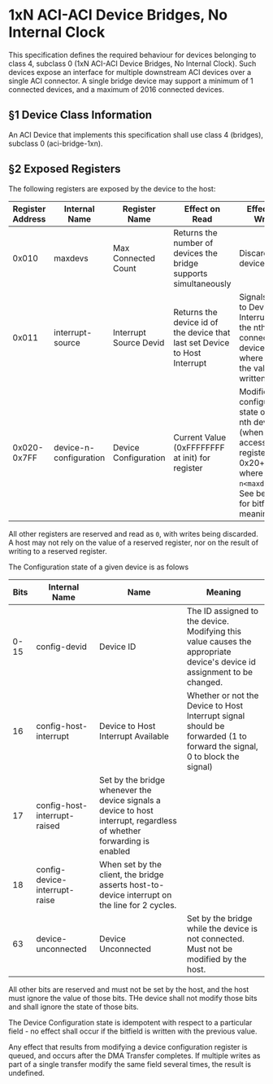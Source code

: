 # 1xN ACI-ACI Device Bridges, No Internal Clock

This specification defines the required behaviour for devices belonging to class 4, subclass 0 (1xN ACI-ACI Device Bridges, No Internal Clock). 
Such devices expose an interface for multiple downstream ACI devices over a single ACI connector. A single bridge device may support a minimum of 1 connected devices, and a maximum of 2016 connected devices. 

## §1 Device Class Information

An ACI Device that implements this specification shall use class 4 (bridges), subclass 0 (aci-bridge-1xn). 

## §2 Exposed Registers

The following registers are exposed by the device to the host:


| Register Address | Internal Name | Register Name | Effect on Read | Effect on Write |
|-|-|-|-|-|
| 0x010 | maxdevs | Max Connected Count | Returns the number of devices the bridge supports simultaneously | Discarded by device |
| 0x011 | interrupt-source | Interrupt Source Devid | Returns the device id of the device that last set Device to Host Interrupt | Signals Host to Device Interrupt on the nth connected device, where n is the value written |
| 0x020-0x7FF | device-n-configuration | Device Configuration | Current Value (0xFFFFFFFF at init) for register | Modifies the configuration state of the nth device (when accessing register 0x20+n), where `n<maxdevs`. See below for bitfield meaning|

All other registers are reserved and read as `0`, with writes being discarded. A host may not rely on the value of a reserved register, nor on the result of writing to a reserved register.

The Configuration state of a given device is as folows

| Bits | Internal Name | Name | Meaning |
|-|-|-|-|
| 0-15 | config-devid  | Device ID | The ID assigned to the device. Modifying this value causes the appropriate device's device id assignment to be changed. |
| 16   | config-host-interrupt | Device to Host Interrupt Available | Whether or not the Device to Host Interrupt signal should be forwarded (1 to forward the signal, 0 to block the signal)
| 17   | config-host-interrupt-raised | Set by the bridge whenever the device signals a device to host interrupt, regardless of whether forwarding is enabled |
| 18   | config-device-interrupt-raise | When set by the client, the bridge asserts host-to-device interrupt on the line for 2 cycles. |
| 63   | device-unconnected | Device Unconnected | Set by the bridge while the device is not connected. Must not be modified by the host. | 

All other bits are reserved and must not be set by the host, and the host must ignore the value of those bits. THe device shall not modify those bits and shall ignore the state of those bits. 

The Device Configuration state is idempotent with respect to a particular field - no effect shall occur if the bitfield is written with the previous value. 

Any effect that results from modifying a device configuration register is queued, and occurs after the DMA Transfer completes. If multiple writes as part of a single transfer modify the same field several times, the result is undefined. 
